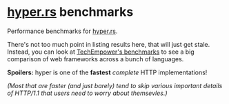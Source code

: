 # [hyper.rs][] benchmarks

Performance benchmarks for [hyper.rs][].

There's not too much point in listing results here, that will just get stale. Instead, you can look at [TechEmpower's benchmarks](https://www.techempower.com/benchmarks/) to see a big comparison of web frameworks across a bunch of languages.

**Spoilers:** hyper is one of the **fastest** *complete* HTTP implementations!

*(Most that are faster (and just barely) tend to skip various important details of HTTP/1.1 that users need to worry about themsevles.)*

[hyper.rs]: https://hyper.rs
